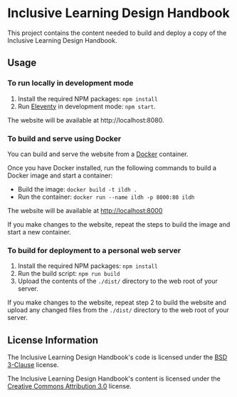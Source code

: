 # Inclusive Learning Design Handbook

This project contains the content needed to build and deploy a copy of the Inclusive Learning Design Handbook.

## Usage

### To run locally in development mode

1. Install the required NPM packages: `npm install`
2. Run [Eleventy](http://11ty.dev) in development mode: `npm start`.

The website will be available at http://localhost:8080.

### To build and serve using Docker

You can build and serve the website from a [Docker](https://docs.docker.com/get-docker) container.

Once you have Docker installed, run the following commands to build a Docker image and start a container:

* Build the image: `docker build -t ildh .`
* Run the container: `docker run --name ildh -p 8000:80 ildh`

The website will be available at [http://localhost:8000](http://localhost:8000)

If you make changes to the website, repeat the steps to build the image and start a new container.

### To build for deployment to a personal web server

1. Install the required NPM packages: `npm install`
2. Run the build script: `npm run build`
3. Upload the contents of the `./dist/` directory to the web root of your server.

If you make changes to the website, repeat step 2 to build the website and upload any changed files from the `./dist/` directory to the web root of your server.

## License Information

The Inclusive Learning Design Handbook's code is licensed under the [BSD 3-Clause](https://raw.githubusercontent.com/fluid-project/docs-inclusive-learning/blob/main/LICENSE.md) license.

The Inclusive Learning Design Handbook's content is licensed under the [Creative Commons Attribution 3.0](http://creativecommons.org/licenses/by/3.0/) license.
